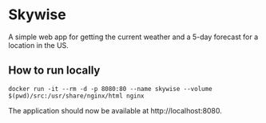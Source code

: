 # Skywise

A simple web app for getting the current weather and a 5-day forecast for a location in the US.

## How to run locally

```shell
docker run -it --rm -d -p 8080:80 --name skywise --volume $(pwd)/src:/usr/share/nginx/html nginx
```

The application should now be available at http://localhost:8080.
